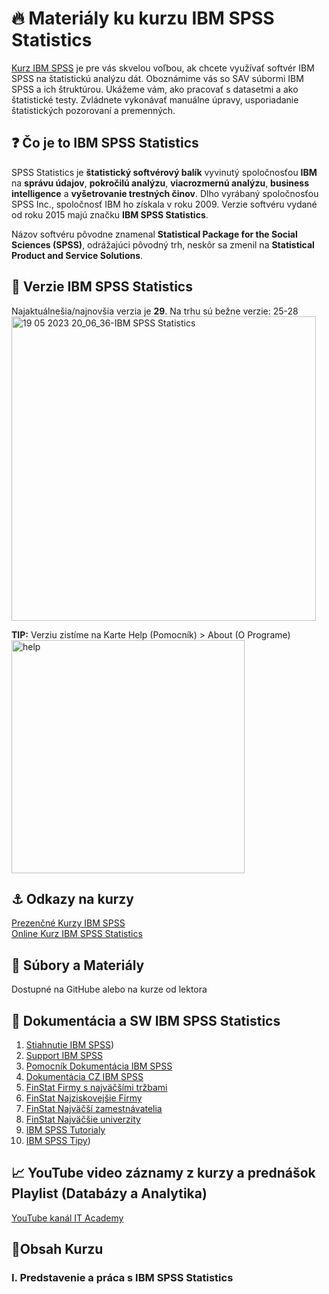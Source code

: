 # 🔥 Materiály ku kurzu IBM SPSS Statistics

[Kurz IBM SPSS](https://www.vita.sk/ibm-spss-statistics/) je pre vás skvelou voľbou, ak chcete využívať softvér IBM SPSS na štatistickú analýzu dát. Oboznámime vás so SAV súbormi IBM SPSS a ich štruktúrou. Ukážeme vám, ako pracovať s datasetmi a ako štatistické testy. Zvládnete vykonávať manuálne úpravy, usporiadanie štatistických pozorovaní a premenných.

## ❓ Čo je to IBM SPSS Statistics
SPSS Statistics je **štatistický softvérový balík** vyvinutý spoločnosťou **IBM** na **správu údajov**, **pokročilú analýzu**, **viacrozmernú analýzu**, **business intelligence** a **vyšetrovanie trestných činov**. Dlho vyrábaný spoločnosťou SPSS Inc., spoločnosť IBM ho získala v roku 2009. Verzie softvéru vydané od roku 2015 majú značku **IBM SPSS Statistics**.

Názov softvéru pôvodne znamenal **Statistical Package for the Social Sciences (SPSS)**, odrážajúci pôvodný trh, neskôr sa zmenil na **Statistical Product and Service Solutions**.

## 🙋 Verzie IBM SPSS Statistics
Najaktuálnešia/najnovšia verzia je **29**. Na trhu sú bežne verzie: 25-28  
<img width="487" alt="19 05 2023 20_06_36-IBM SPSS Statistics" src="https://github.com/miroslav-reiter/Kurz_IBM_SPSS_Statistics/assets/24510943/05809412-b26b-42df-b1c0-abd2d95b6c7e">

**TIP:** Verziu zistíme na Karte Help (Pomocník) > About (O Programe) 
<img width="373" alt="help" src="https://github.com/miroslav-reiter/Kurz_IBM_SPSS_Statistics/assets/24510943/a752c5b3-074c-4ac8-ae61-8eec2647984a">

## ⚓ Odkazy na kurzy
[Prezenčné Kurzy IBM SPSS](https://www.it-academy.sk/kurz-ibm-spss-i-zaciatocnik)  
[Online Kurz IBM SPSS Statistics](https://www.vita.sk/online-kurz-ibm-spss-statistics/)  

## 📁 Súbory a Materiály
Dostupné na GitHube alebo na kurze od lektora

## 📔 Dokumentácia a SW IBM SPSS Statistics
1. [Stiahnutie IBM SPSS](https://www.ibm.com/analytics/spss-statistics-software ))
1. [Support IBM SPSS](https://www.ibm.com/products/spss-statistics/support)
1. [Pomocník Dokumentácia IBM SPSS](https://www.ibm.com/docs/en/spss-statistics/saas?topic=statistics-coach)
1. [Dokumentácia CZ IBM SPSS](https://www.ibm.com/support/pages/node/6607043#cs)
4. [FinStat Firmy s najväčšími tržbami](https://finstat.sk/databaza-financnych-udajov?sort=sales-desc&years=2020)
5. [FinStat Najziskovejšie Firmy](https://finstat.sk/databaza-financnych-udajov?sort=profit-desc&years=2020)
6. [FinStat Najväčší zamestnávatelia](https://finstat.sk/databaza-firiem-organizacii?sort=empl-desc)
7. [FinStat Najväčšie univerzity](https://finstat.sk/databaza-neziskoviek?sort=revenue-desc&tab=revenue&legalform=382)
8. [IBM SPSS Tutorialy](https://www.spss-tutorials.com/)
9. [IBM SPSS Tipy](https://www.spssanalyticspartner.com/analytics-resources/ibm-spss-technical-tips/))

## 📈 YouTube video záznamy z kurzy a prednášok Playlist (Databázy a Analytika)
[YouTube kanál IT Academy](https://www.youtube.com/watch?v=16mOykzIcYU&list=PLIu_ZdHo7Pk-u7vjIzelqSpYtYpP1lhIU&index=45) 

## 📎Obsah Kurzu
### I. Predstavenie a práca s IBM SPSS Statistics

